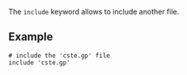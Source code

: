 The `include` keyword allows to include another file.

## Example

~~~~{.gnuplot}
# include the 'cste.gp' file
include 'cste.gp'
~~~~~~~~~~~~~~~~~~~~~~~~~~~~~~
